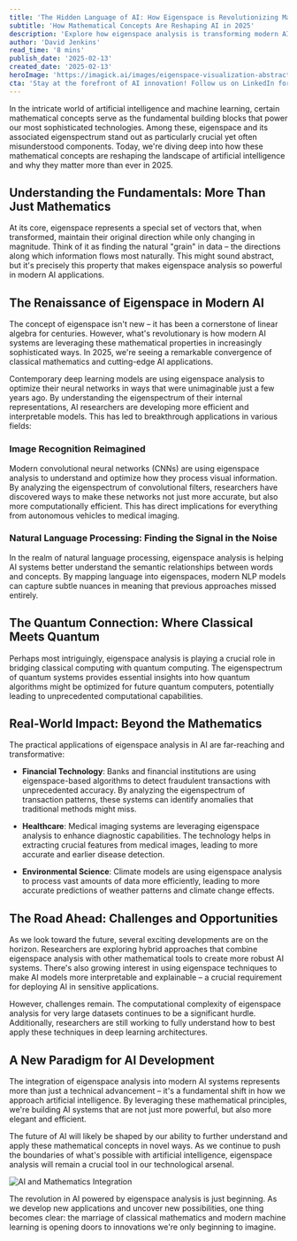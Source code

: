 ```yaml
---
title: 'The Hidden Language of AI: How Eigenspace is Revolutionizing Machine Learning'
subtitle: 'How Mathematical Concepts Are Reshaping AI in 2025'
description: 'Explore how eigenspace analysis is transforming modern AI systems in 2025, from revolutionizing image recognition to enhancing natural language processing and bridging the gap with quantum computing. Discover the practical applications reshaping industries and the challenges that lie ahead in this mathematical renaissance of artificial intelligence.'
author: 'David Jenkins'
read_time: '8 mins'
publish_date: '2025-02-13'
created_date: '2025-02-13'
heroImage: 'https://imagick.ai/images/eigenspace-visualization-abstract.jpg'
cta: 'Stay at the forefront of AI innovation! Follow us on LinkedIn for daily insights into the mathematical foundations revolutionizing artificial intelligence.'
---
```


In the intricate world of artificial intelligence and machine learning, certain mathematical concepts serve as the fundamental building blocks that power our most sophisticated technologies. Among these, eigenspace and its associated eigenspectrum stand out as particularly crucial yet often misunderstood components. Today, we're diving deep into how these mathematical concepts are reshaping the landscape of artificial intelligence and why they matter more than ever in 2025.

## Understanding the Fundamentals: More Than Just Mathematics

At its core, eigenspace represents a special set of vectors that, when transformed, maintain their original direction while only changing in magnitude. Think of it as finding the natural "grain" in data – the directions along which information flows most naturally. This might sound abstract, but it's precisely this property that makes eigenspace analysis so powerful in modern AI applications.

## The Renaissance of Eigenspace in Modern AI

The concept of eigenspace isn't new – it has been a cornerstone of linear algebra for centuries. However, what's revolutionary is how modern AI systems are leveraging these mathematical properties in increasingly sophisticated ways. In 2025, we're seeing a remarkable convergence of classical mathematics and cutting-edge AI applications.

Contemporary deep learning models are using eigenspace analysis to optimize their neural networks in ways that were unimaginable just a few years ago. By understanding the eigenspectrum of their internal representations, AI researchers are developing more efficient and interpretable models. This has led to breakthrough applications in various fields:

### Image Recognition Reimagined

Modern convolutional neural networks (CNNs) are using eigenspace analysis to understand and optimize how they process visual information. By analyzing the eigenspectrum of convolutional filters, researchers have discovered ways to make these networks not just more accurate, but also more computationally efficient. This has direct implications for everything from autonomous vehicles to medical imaging.

### Natural Language Processing: Finding the Signal in the Noise

In the realm of natural language processing, eigenspace analysis is helping AI systems better understand the semantic relationships between words and concepts. By mapping language into eigenspaces, modern NLP models can capture subtle nuances in meaning that previous approaches missed entirely.

## The Quantum Connection: Where Classical Meets Quantum

Perhaps most intriguingly, eigenspace analysis is playing a crucial role in bridging classical computing with quantum computing. The eigenspectrum of quantum systems provides essential insights into how quantum algorithms might be optimized for future quantum computers, potentially leading to unprecedented computational capabilities.

## Real-World Impact: Beyond the Mathematics

The practical applications of eigenspace analysis in AI are far-reaching and transformative:

- **Financial Technology**: Banks and financial institutions are using eigenspace-based algorithms to detect fraudulent transactions with unprecedented accuracy. By analyzing the eigenspectrum of transaction patterns, these systems can identify anomalies that traditional methods might miss.

- **Healthcare**: Medical imaging systems are leveraging eigenspace analysis to enhance diagnostic capabilities. The technology helps in extracting crucial features from medical images, leading to more accurate and earlier disease detection.

- **Environmental Science**: Climate models are using eigenspace analysis to process vast amounts of data more efficiently, leading to more accurate predictions of weather patterns and climate change effects.

## The Road Ahead: Challenges and Opportunities

As we look toward the future, several exciting developments are on the horizon. Researchers are exploring hybrid approaches that combine eigenspace analysis with other mathematical tools to create more robust AI systems. There's also growing interest in using eigenspace techniques to make AI models more interpretable and explainable – a crucial requirement for deploying AI in sensitive applications.

However, challenges remain. The computational complexity of eigenspace analysis for very large datasets continues to be a significant hurdle. Additionally, researchers are still working to fully understand how to best apply these techniques in deep learning architectures.

## A New Paradigm for AI Development

The integration of eigenspace analysis into modern AI systems represents more than just a technical advancement – it's a fundamental shift in how we approach artificial intelligence. By leveraging these mathematical principles, we're building AI systems that are not just more powerful, but also more elegant and efficient.

The future of AI will likely be shaped by our ability to further understand and apply these mathematical concepts in novel ways. As we continue to push the boundaries of what's possible with artificial intelligence, eigenspace analysis will remain a crucial tool in our technological arsenal.

![AI and Mathematics Integration](https://i.magick.ai/PIXE/1739465451736_magick_img.webp)

The revolution in AI powered by eigenspace analysis is just beginning. As we develop new applications and uncover new possibilities, one thing becomes clear: the marriage of classical mathematics and modern machine learning is opening doors to innovations we're only beginning to imagine.